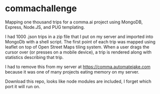 # commachallenge
Mapping one thousand trips for a comma.ai project using MongoDB, Express, Node.JS, and PUG templating.

I had 1000 .json trips in a zip file that I put on my server and imported into MongoDb with a shell script.  The first point of each trip was mapped using leaflet on top of Open Street Maps tiling system.  When a user drags the cursor over (or presses on a mobile device), a trip is rendered along with statistics describing that trip. 

I had to remove this from my server at https://comma.automatejake.com because it was one of many projects eating memory on my server.

Download this repo, looks like node modules are included, I forget which port it will run on.

